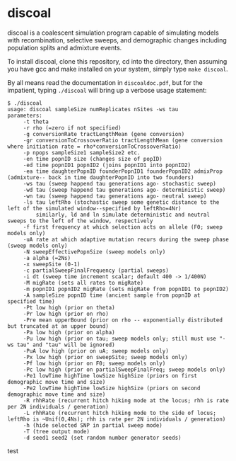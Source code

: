# discoal
discoal is a coalescent simulation program capable of simulating models with recombination, selective sweeps, and demographic changes including population splits and admixture events.

To install discoal, clone this repository, cd into the directory, then assuming you have gcc and make installed on your system, simply type `make discoal`.

By all means read the documentation in `discoaldoc.pdf`, but for the impatient, typing `./discoal` will bring up a verbose usage statement:
```
$ ./discoal
usage: discoal sampleSize numReplicates nSites -ws tau
parameters:
	 -t theta
	 -r rho (=zero if not specified)
	 -g conversionRate tractLengthMean (gene conversion)
	 -gr conversionToCrossoverRatio tractLengthMean (gene conversion where initiation rate = rho*conversionToCrossoverRatio)
	 -p npops sampleSize1 sampleSize2 etc.
	 -en time popnID size (changes size of popID)
	 -ed time popnID1 popnID2 (joins popnID1 into popnID2)
	 -ea time daughterPopnID founderPopnID1 founderPopnID2 admixProp (admixture-- back in time daughterPopnID into two founders)
	 -ws tau (sweep happend tau generations ago- stochastic sweep)
	 -wd tau (sweep happend tau generations ago- deterministic sweep)
	 -wn tau (sweep happend tau generations ago- neutral sweep)
	 -ls tau leftRho (stochastic sweep some genetic distance to the left of the simulated window--specified by leftRho=4Nr)
		 similarly, ld and ln simulate deterministic and neutral sweeps to the left of the window, respectively
	 -f first frequency at which selection acts on allele (F0; sweep models only)
	 -uA rate at which adaptive mutation recurs during the sweep phase (sweep models only)
	 -N sweepEffectivePopnSize (sweep models only)
	 -a alpha (=2Ns)
	 -x sweepSite (0-1)
	 -c partialSweepFinalFrequency (partial sweeps)
	 -i dt (sweep time increment scalar; default 400 -> 1/400N)
	 -M migRate (sets all rates to migRate)
	 -m popnID1 popnID2 migRate (sets migRate from popnID1 to popnID2)
	 -A sampleSize popnID time (ancient sample from popnID at specified time)
	 -Pt low high (prior on theta)
	 -Pr low high (prior on rho)
	 -Pre mean upperBound (prior on rho -- exponentially distributed but truncated at an upper bound)
	 -Pa low high (prior on alpha)
	 -Pu low high (prior on tau; sweep models only; still must use "-ws tau" and "tau" will be ignored)
	 -PuA low high (prior on uA; sweep models only)
	 -Px low high (prior on sweepSite; sweep models only)
	 -Pf low high (prior on F0; sweep models only)
	 -Pc low high (prior on partialSweepFinalFreq; sweep models only)
	 -Pe1 lowTime highTime lowSize highSize (priors on first demographic move time and size)
	 -Pe2 lowTime highTime lowSize highSize (priors on second demographic move time and size)
	 -R rhhRate (recurrent hitch hiking mode at the locus; rhh is rate per 2N individuals / generation)
	 -L rhhRate (recurrent hitch hiking mode to the side of locus; leftRho is ~Unif(0,4Ns); rhh is rate per 2N individuals / generation)
	 -h (hide selected SNP in partial sweep mode)
	 -T (tree output mode)
	 -d seed1 seed2 (set random number generator seeds)
```
test
